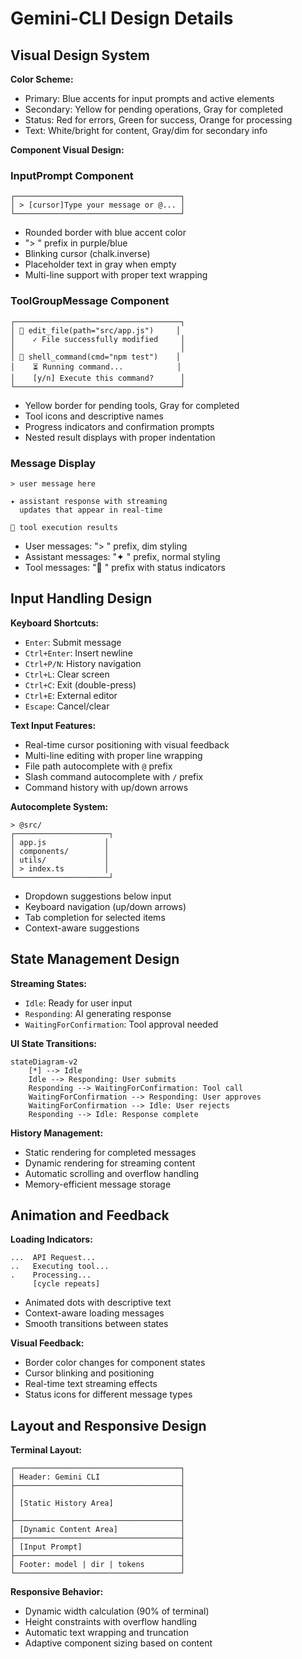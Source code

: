 # Gemini-CLI Design Details

## Visual Design System

**Color Scheme:**
- Primary: Blue accents for input prompts and active elements
- Secondary: Yellow for pending operations, Gray for completed
- Status: Red for errors, Green for success, Orange for processing
- Text: White/bright for content, Gray/dim for secondary info

**Component Visual Design:**

### InputPrompt Component
```
┌─────────────────────────────────────┐
│ > [cursor]Type your message or @... │
└─────────────────────────────────────┘
```
- Rounded border with blue accent color
- "> " prefix in purple/blue
- Blinking cursor (chalk.inverse)
- Placeholder text in gray when empty
- Multi-line support with proper text wrapping

### ToolGroupMessage Component
```
┌─────────────────────────────────────┐
│ 🔧 edit_file(path="src/app.js")     │
│    ✓ File successfully modified     │
│                                     │
│ 🔧 shell_command(cmd="npm test")    │
│    ⏳ Running command...            │
│    [y/n] Execute this command?      │
└─────────────────────────────────────┘
```
- Yellow border for pending tools, Gray for completed
- Tool icons and descriptive names
- Progress indicators and confirmation prompts
- Nested result displays with proper indentation

### Message Display
```
> user message here

✦ assistant response with streaming
  updates that appear in real-time
  
🔧 tool execution results
```
- User messages: "> " prefix, dim styling
- Assistant messages: "✦ " prefix, normal styling  
- Tool messages: "🔧 " prefix with status indicators

## Input Handling Design

**Keyboard Shortcuts:**
- `Enter`: Submit message
- `Ctrl+Enter`: Insert newline
- `Ctrl+P/N`: History navigation
- `Ctrl+L`: Clear screen
- `Ctrl+C`: Exit (double-press)
- `Ctrl+E`: External editor
- `Escape`: Cancel/clear

**Text Input Features:**
- Real-time cursor positioning with visual feedback
- Multi-line editing with proper line wrapping
- File path autocomplete with `@` prefix
- Slash command autocomplete with `/` prefix
- Command history with up/down arrows

**Autocomplete System:**
```
> @src/
┌─────────────────────┐
│ app.js             │
│ components/        │
│ utils/             │
│ > index.ts         │
└─────────────────────┘
```
- Dropdown suggestions below input
- Keyboard navigation (up/down arrows)
- Tab completion for selected items
- Context-aware suggestions

## State Management Design

**Streaming States:**
- `Idle`: Ready for user input
- `Responding`: AI generating response
- `WaitingForConfirmation`: Tool approval needed

**UI State Transitions:**
```mermaid
stateDiagram-v2
    [*] --> Idle
    Idle --> Responding: User submits
    Responding --> WaitingForConfirmation: Tool call
    WaitingForConfirmation --> Responding: User approves
    WaitingForConfirmation --> Idle: User rejects
    Responding --> Idle: Response complete
```

**History Management:**
- Static rendering for completed messages
- Dynamic rendering for streaming content
- Automatic scrolling and overflow handling
- Memory-efficient message storage

## Animation and Feedback

**Loading Indicators:**
```
...  API Request...
..   Executing tool...
.    Processing...
     [cycle repeats]
```
- Animated dots with descriptive text
- Context-aware loading messages
- Smooth transitions between states

**Visual Feedback:**
- Border color changes for component states
- Cursor blinking and positioning
- Real-time text streaming effects
- Status icons for different message types

## Layout and Responsive Design

**Terminal Layout:**
```
┌─────────────────────────────────────┐
│ Header: Gemini CLI                  │
├─────────────────────────────────────┤
│                                     │
│ [Static History Area]               │
│                                     │
├─────────────────────────────────────┤
│ [Dynamic Content Area]              │
├─────────────────────────────────────┤
│ [Input Prompt]                      │
├─────────────────────────────────────┤
│ Footer: model | dir | tokens        │
└─────────────────────────────────────┘
```

**Responsive Behavior:**
- Dynamic width calculation (90% of terminal)
- Height constraints with overflow handling
- Automatic text wrapping and truncation
- Adaptive component sizing based on content
